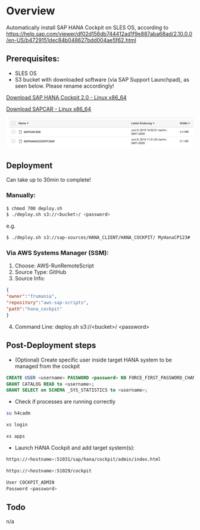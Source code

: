 # Overview

Automatically install SAP HANA Cockpit on SLES OS, according to
https://help.sap.com/viewer/df02d156db744412ad1f9e887aba68ad/2.10.0.0/en-US/b4729151dec84b048627bdd004ae5f62.html

## Prerequisites:

- SLES OS
- S3 bucket with downloaded software (via SAP Support Launchpad), as seen below. Please rename accordingly!

[Download SAP HANA Cockpit 2.0 - Linux x86_64](https://launchpad.support.sap.com/#/softwarecenter/template/products/%20_APP=00200682500000001943&_EVENT=DISPHIER&HEADER=Y&FUNCTIONBAR=N&EVENT=TREE&NE=NAVIGATE&ENR=73555000100200005745&V=MAINT&TA=ACTUAL&PAGE=SEARCH/SAP%20HANA%20COCKPIT%202.0)

[Download SAPCAR - Linux x86_64](https://launchpad.support.sap.com/#/softwarecenter/template/products/%20_APP=00200682500000001943&_EVENT=DISPHIER&HEADER=Y&FUNCTIONBAR=N&EVENT=TREE&NE=NAVIGATE&ENR=01200615320100002542&V=MAINT&TA=ACTUAL&PAGE=SEARCH/SAPCAR)

![image](software.jpg)

## Deployment

Can take up to 30min to complete!

### Manually:

```bash
$ chmod 700 deploy.sh
$ ./deploy.sh s3://<bucket>/ <password>
```

e.g.

```bash
$ ./deploy.sh s3://sap-sources/HANA_CLIENT/HANA_COCKPIT/ MyHanaCP123#
```


### Via AWS Systems Manager (SSM):

1) Choose: AWS-RunRemoteScript
2) Source Type: GitHub
3) Source Info:
```json
{
"owner":"frumania",
"repository":"aws-sap-scripts",
"path":"hana_cockpit"
}
```
4) Command Line: deploy.sh s3://\<bucket\>/ \<password\>

## Post-Deployment steps

- (Optional) Create specific user inside target HANA system to be managed from the cockpit
```sql
CREATE USER <username> PASSWORD <password> NO FORCE_FIRST_PASSWORD_CHANGE;
GRANT CATALOG READ to <username>;
GRANT SELECT on SCHEMA _SYS_STATISTICS to <username>;
```
- Check if processes are running correctly

```bash
su h4cadm
```

```bash
xs login
```

```bash
xs apps
```

- Launch HANA Cockpit and add target system(s): 

```bash
https://<hostname>:51031/sap/hana/cockpit/admin/index.html
```

```bash
https://<hostname>:51029/cockpit
```

```bash
User COCKPIT_ADMIN
Password <password>
```

## Todo

n/a
